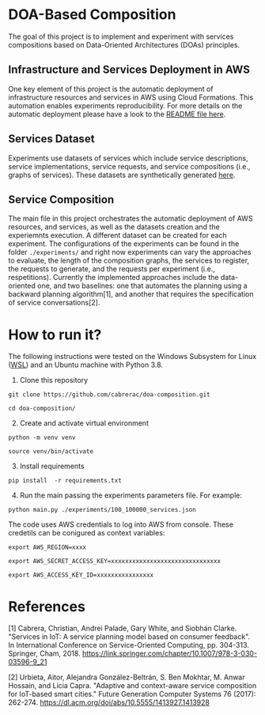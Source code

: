# DOA-Based Composition

The goal of this project is to implement and experiment with services compositions based on Data-Oriented Architectures (DOAs) principles.

## Infrastructure and Services Deployment in AWS

One key element of this project is the automatic deployment of infrastructure resources and services in AWS using Cloud Formations. This automation enables experiments reproducibility. For more details on the automatic deployment please have a look to the [README file here](https://github.com/cabrerac/doa-composition/tree/main/deployment). 

## Services Dataset

Experiments use datasets of services which include service descriptions, service implementations, service requests, and service compositions (i.e., graphs of services). These datasets are synthetically  generated [here](https://github.com/cabrerac/doa-composition/blob/main/datasets/generator.py).

## Service Composition

The main file in this project orchestrates the automatic deployment of AWS resources, and services, as well as the datasets creation and the experiemnts execution. A different dataset can be created for each experiment. The configurations of the experiments can be found in the folder `./experiments/` and right now experiments can vary the approaches to evaluate, the length of the composition graphs, the services to register, the requests to generate, and the requests per experiment (i.e., respetitions). Currently the implemented approaches include the data-oriented one, and two baselines: one that automates the planning using a backward planning algorithm[1], and another that requires the specification of service conversations[2].

# How to run it?

The following instructions were tested on the Windows Subsystem for Linux ([WSL](https://docs.microsoft.com/en-us/windows/wsl/install)) and an Ubuntu machine with Python 3.8.

1. Clone this repository

```
git clone https://github.com/cabrerac/doa-composition.git
```
```
cd doa-composition/
```

2. Create and activate virtual environment 

```
python -m venv venv
```
```
source venv/bin/activate
```

3. Install requirements

```
pip install  -r requirements.txt
```

4. Run the main passing the experiments parameters file. For example:

```
python main.py ./experiments/100_100000_services.json
```

The code uses AWS credentials to log into AWS from console. These credetils can be conigured as context variables:

`export AWS_REGION=xxxx`

`export AWS_SECRET_ACCESS_KEY=xxxxxxxxxxxxxxxxxxxxxxxxxxxxxxx`

`export AWS_ACCESS_KEY_ID=xxxxxxxxxxxxxxxx`

# References

[1] Cabrera, Christian, Andrei Palade, Gary White, and Siobhán Clarke. "Services in IoT: A service planning model based on consumer feedback". In International Conference on Service-Oriented Computing, pp. 304-313. Springer, Cham, 2018. https://link.springer.com/chapter/10.1007/978-3-030-03596-9_21 

[2] Urbieta, Aitor, Alejandra González-Beltrán, S. Ben Mokhtar, M. Anwar Hossain, and Licia Capra. "Adaptive and context-aware service composition for IoT-based smart cities." Future Generation Computer Systems 76 (2017): 262-274. https://dl.acm.org/doi/abs/10.5555/1413927.1413928

